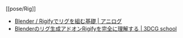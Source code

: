[[pose/Rig]]

- [Blender / Rigifyでリグを組む基礎 | アニログ](https://3dcg.comaroku.com/blender-rigfy-setup/)
- [Blenderのリグ生成アドオンRigifyを完全に理解する | 3DCG school](https://3dcg-school.pro/blender-rigify-tutorial/)

